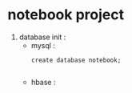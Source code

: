 # notebook project

1. database init :
    - mysql : 
        ```
        create database notebook;
        
        
        ``` 
    - hbase :